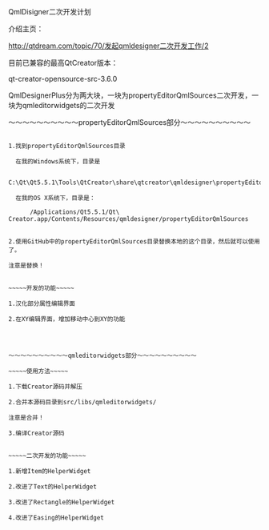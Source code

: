 QmlDisigner二次开发计划

介绍主页：

http://qtdream.com/topic/70/发起qmldesigner二次开发工作/2

目前已兼容的最高QtCreator版本：

qt-creator-opensource-src-3.6.0


QmlDesignerPlus分为两大块，一块为propertyEditorQmlSources二次开发，一块为qmleditorwidgets的二次开发




～～～～～～～～～～propertyEditorQmlSources部分～～～～～～～～～～

~~~~~使用方法~~~~~

1.找到propertyEditorQmlSources目录

  在我的Windows系统下，目录是
  
      C:\Qt\Qt5.5.1\Tools\QtCreator\share\qtcreator\qmldesigner\propertyEditorQmlSources
      
  在我的OS X系统下，目录是：
  
      /Applications/Qt5.5.1/Qt\ Creator.app/Contents/Resources/qmldesigner/propertyEditorQmlSources
      

2.使用GitHub中的propertyEditorQmlSources目录替换本地的这个目录，然后就可以使用了。

注意是替换！


~~~~~开发的功能~~~~~

1.汉化部分属性编辑界面

2.在XY编辑界面，增加移动中心到XY的功能




～～～～～～～～～～qmleditorwidgets部分～～～～～～～～～～

~~~~~使用方法~~~~~

1.下载Creator源码并解压

2.合并本源码目录到src/libs/qmleditorwidgets/

注意是合并！

3.编译Creator源码


~~~~~二次开发的功能~~~~~

1.新增Item的HelperWidget

2.改进了Text的HelperWidget

3.改进了Rectangle的HelperWidget

4.改进了Easing的HelperWidget